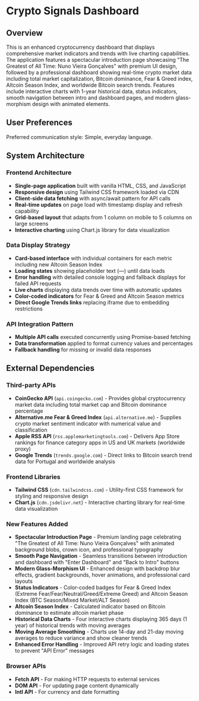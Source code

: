 # Crypto Signals Dashboard

## Overview

This is an enhanced cryptocurrency dashboard that displays comprehensive market indicators and trends with live charting capabilities. The application features a spectacular introduction page showcasing "The Greatest of All Time: Nuno Vieira Gonçalves" with premium UI design, followed by a professional dashboard showing real-time crypto market data including total market capitalization, Bitcoin dominance, Fear & Greed index, Altcoin Season Index, and worldwide Bitcoin search trends. Features include interactive charts with 1-year historical data, status indicators, smooth navigation between intro and dashboard pages, and modern glass-morphism design with animated elements.

## User Preferences

Preferred communication style: Simple, everyday language.

## System Architecture

### Frontend Architecture
- **Single-page application** built with vanilla HTML, CSS, and JavaScript
- **Responsive design** using Tailwind CSS framework loaded via CDN
- **Client-side data fetching** with async/await pattern for API calls
- **Real-time updates** on page load with timestamp display and refresh capability
- **Grid-based layout** that adapts from 1 column on mobile to 5 columns on large screens
- **Interactive charting** using Chart.js library for data visualization

### Data Display Strategy
- **Card-based interface** with individual containers for each metric including new Altcoin Season Index
- **Loading states** showing placeholder text (—) until data loads
- **Error handling** with detailed console logging and fallback displays for failed API requests
- **Live charts** displaying data trends over time with automatic updates
- **Color-coded indicators** for Fear & Greed and Altcoin Season metrics
- **Direct Google Trends links** replacing iframe due to embedding restrictions

### API Integration Pattern
- **Multiple API calls** executed concurrently using Promise-based fetching
- **Data transformation** applied to format currency values and percentages
- **Fallback handling** for missing or invalid data responses

## External Dependencies

### Third-party APIs
- **CoinGecko API** (`api.coingecko.com`) - Provides global cryptocurrency market data including total market cap and Bitcoin dominance percentage
- **Alternative.me Fear & Greed Index** (`api.alternative.me`) - Supplies crypto market sentiment indicator with numerical value and classification
- **Apple RSS API** (`rss.applemarketingtools.com`) - Delivers App Store rankings for finance category apps in US and UK markets (worldwide proxy)
- **Google Trends** (`trends.google.com`) - Direct links to Bitcoin search trend data for Portugal and worldwide analysis

### Frontend Libraries
- **Tailwind CSS** (`cdn.tailwindcss.com`) - Utility-first CSS framework for styling and responsive design
- **Chart.js** (`cdn.jsdelivr.net`) - Interactive charting library for real-time data visualization

### New Features Added
- **Spectacular Introduction Page** - Premium landing page celebrating "The Greatest of All Time: Nuno Vieira Gonçalves" with animated background blobs, crown icon, and professional typography
- **Smooth Page Navigation** - Seamless transitions between introduction and dashboard with "Enter Dashboard" and "Back to Intro" buttons
- **Modern Glass-Morphism UI** - Enhanced design with backdrop blur effects, gradient backgrounds, hover animations, and professional card layouts
- **Status Indicators** - Color-coded badges for Fear & Greed Index (Extreme Fear/Fear/Neutral/Greed/Extreme Greed) and Altcoin Season Index (BTC Season/Mixed Market/ALT Season)
- **Altcoin Season Index** - Calculated indicator based on Bitcoin dominance to estimate altcoin market phase
- **Historical Data Charts** - Four interactive charts displaying 365 days (1 year) of historical trends with moving averages
- **Moving Average Smoothing** - Charts use 14-day and 21-day moving averages to reduce variance and show cleaner trends
- **Enhanced Error Handling** - Improved API retry logic and loading states to prevent "API Error" messages

### Browser APIs
- **Fetch API** - For making HTTP requests to external services
- **DOM API** - For updating page content dynamically
- **Intl API** - For currency and date formatting